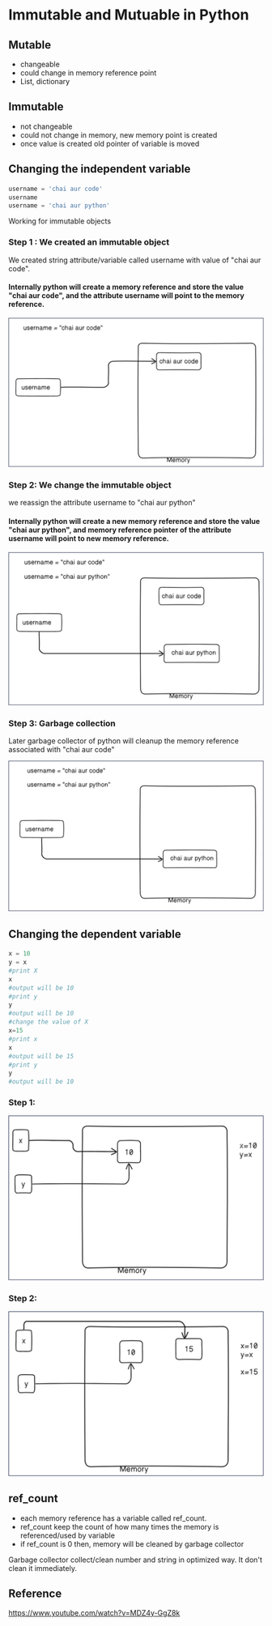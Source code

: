 # Immutable and Mutuable in Python

## Mutable
- changeable
- could change in memory reference point
- List, dictionary

## Immutable
- not changeable
- could not change in memory, new memory point is created 
- once value is created old pointer of variable is moved

## Changing the independent variable
```python
username = 'chai aur code'
username
username = 'chai aur python'
```
Working for immutable objects
### Step 1 : We created an immutable object
We created string attribute/variable called username with value of "chai aur code". 
#### Internally python will create a memory reference and store the value "chai aur code", and the attribute username will point to the memory reference.

![Alt text](/images/04_immutable_step1.png)

### Step 2: We change the immutable object
we reassign the attribute username to "chai aur python"
#### Internally python will create a new memory reference and store the value "chai aur python", and memory reference pointer of the attribute username will point to new memory reference.

![Alt text](/images/04_immutable_step2.png)

### Step 3: Garbage collection
Later garbage collector of python will cleanup the memory reference associated with "chai aur code"

![Alt text](/images/04_immutable_step3.png)

## Changing the dependent variable
```python
x = 10
y = x
#print X
x
#output will be 10
#print y
y
#output will be 10
#change the value of X
x=15
#print x
x
#output will be 15
#print y
y
#output will be 10
```

### Step 1:
![Alt text](/images/04_immutable_indirect_step1.png)

### Step 2:
![Alt text](/images/04_immutable_indirect_step2.png)


## ref_count
- each memory reference has a variable called ref_count.
- ref_count keep the count of how many times the memory is referenced/used by variable
- if ref_count is 0 then, memory will be cleaned by garbage collector

Garbage collector collect/clean number and string in optimized way. It don't clean it immediately.

## Reference
https://www.youtube.com/watch?v=MDZ4y-GgZ8k

